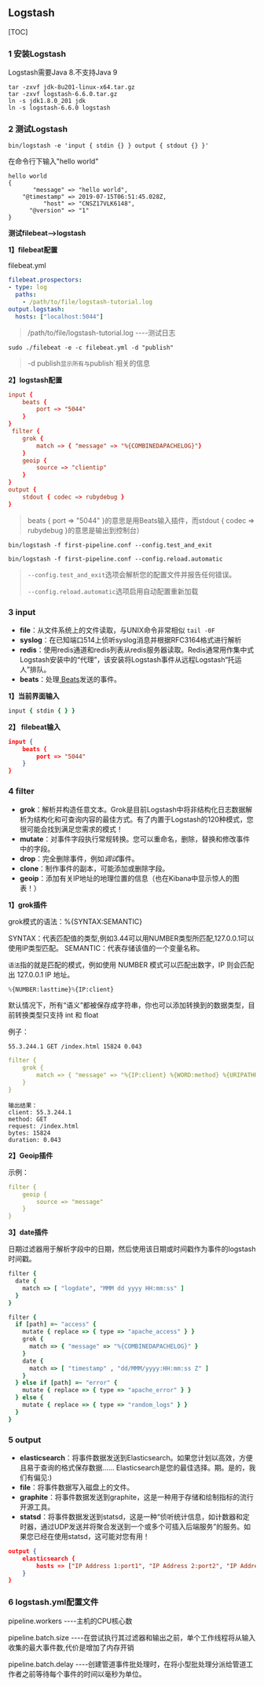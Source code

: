 ## Logstash

[TOC]







### 1 安装Logstash

Logstash需要Java 8.不支持Java 9



```shell
tar -zxvf jdk-8u201-linux-x64.tar.gz
tar -zxvf logstash-6.6.0.tar.gz
ln -s jdk1.8.0_201 jdk
ln -s logstash-6.6.0 logstash
```



### 2 测试Logstash

```shell
bin/logstash -e 'input { stdin {} } output { stdout {} }'
```

在命令行下输入"hello world"

```
hello world
{
       "message" => "hello world",
    "@timestamp" => 2019-07-15T06:51:45.028Z,
          "host" => "CNSZ17VLK6148",
      "@version" => "1"
}
```



**测试filebeat-->logstash**

**1】filebeat配置**

filebeat.yml

```yaml
filebeat.prospectors:
- type: log
  paths:
    - /path/to/file/logstash-tutorial.log 
output.logstash:
  hosts: ["localhost:5044"]
```

>/path/to/file/logstash-tutorial.log 		----测试日志



```shell
sudo ./filebeat -e -c filebeat.yml -d "publish"
```

>-d publish`显示所有与`publish`相关的信息



**2】logstash配置**

```conf
input {
    beats {
        port => "5044"
    }
}
 filter {
    grok {
        match => { "message" => "%{COMBINEDAPACHELOG}"}
    }
    geoip {
        source => "clientip"
    }
}
output {
    stdout { codec => rubydebug }
}
```

>beats { port => "5044" }的意思是用Beats输入插件，而stdout { codec => rubydebug }的意思是输出到控制台）



```shell
bin/logstash -f first-pipeline.conf --config.test_and_exit
```

```shell
bin/logstash -f first-pipeline.conf --config.reload.automatic
```

>`--config.test_and_exit`选项会解析您的配置文件并报告任何错误。
>
>`--config.reload.automatic`选项启用自动配置重新加载





### 3 input

- **file**：从文件系统上的文件读取，与UNIX命令非常相似 `tail -0F`
- **syslog**：在已知端口514上侦听syslog消息并根据RFC3164格式进行解析
- **redis**：使用redis通道和redis列表从redis服务器读取。Redis通常用作集中式Logstash安装中的“代理”，该安装将Logstash事件从远程Logstash“托运人”排队。
- **beats**：处理[ Beats](https://www.elastic.co/downloads/beats)发送的事件。



**1】当前界面输入**

```ruby
input { stdin { } }
```



**2】 filebeat输入**

```json
input {
    beats {
        port => "5044"
    }
}
```





### 4 filter

- **grok**：解析并构造任意文本。Grok是目前Logstash中将非结构化日志数据解析为结构化和可查询内容的最佳方式。有了内置于Logstash的120种模式，您很可能会找到满足您需求的模式！
- **mutate**：对事件字段执行常规转换。您可以重命名，删除，替换和修改事件中的字段。
- **drop**：完全删除事件，例如*调试*事件。
- **clone**：制作事件的副本，可能添加或删除字段。
- **geoip**：添加有关IP地址的地理位置的信息（也在Kibana中显示惊人的图表！）



**1】grok插件**

grok模式的语法：%{SYNTAX:SEMANTIC}

SYNTAX：代表匹配值的类型,例如3.44可以用NUMBER类型所匹配,127.0.0.1可以使用IP类型匹配。 
SEMANTIC：代表存储该值的一个变量名称。

`语法`指的就是匹配的模式，例如使用 NUMBER 模式可以匹配出数字，IP 则会匹配出 127.0.0.1 IP 地址。

```python
%{NUMBER:lasttime}%{IP:client}
```

默认情况下，所有“语义”都被保存成字符串，你也可以添加转换到的数据类型，目前转换类型只支持 int 和 float



例子：

```
55.3.244.1 GET /index.html 15824 0.043
```

```yml
filter {
	grok {
		match => { "message" => "%{IP:client} %{WORD:method} %{URIPATHPARAM:request} %{NUMBER:bytes} %{NUMBER:duration}" }
	}
}
```

```
输出结果：
client: 55.3.244.1
method: GET
request: /index.html
bytes: 15824
duration: 0.043
```



**2】Geoip插件**

示例：

```yml
filter {
    geoip {
        source => "message"
    }
}
```







**3】date插件**

日期过滤器用于解析字段中的日期，然后使用该日期或时间戳作为事件的logstash时间戳。

```ruby
filter {
  date {
    match => [ "logdate", "MMM dd yyyy HH:mm:ss" ]
  }
}
```









```ruby
filter {
  if [path] =~ "access" {
    mutate { replace => { type => "apache_access" } }
    grok {
      match => { "message" => "%{COMBINEDAPACHELOG}" }
    }
    date {
      match => [ "timestamp" , "dd/MMM/yyyy:HH:mm:ss Z" ]
    }
  } else if [path] =~ "error" {
    mutate { replace => { type => "apache_error" } }
  } else {
    mutate { replace => { type => "random_logs" } }
  }
}
```













### 5 output

- **elasticsearch**：将事件数据发送到Elasticsearch。如果您计划以高效，方便且易于查询的格式保存数据...... Elasticsearch是您的最佳选择。期。是的，我们有偏见:)
- **file**：将事件数据写入磁盘上的文件。
- **graphite**：将事件数据发送到graphite，这是一种用于存储和绘制指标的流行开源工具。
- **statsd**：将事件数据发送到statsd，这是一种“侦听统计信息，如计数器和定时器，通过UDP发送并将聚合发送到一个或多个可插入后端服务”的服务。如果您已经在使用statsd，这可能对您有用！



```json
output {
    elasticsearch {
        hosts => ["IP Address 1:port1", "IP Address 2:port2", "IP Address 3"]
    }
}
```





### 6 logstash.yml配置文件

pipeline.workers			----主机的CPU核心数

pipeline.batch.size		----在尝试执行其过滤器和输出之前，单个工作线程将从输入收集的最大事件数,代价是增加了内存开销

pipeline.batch.delay	----创建管道事件批处理时，在将小型批处理分派给管道工作者之前等待每个事件的时间以毫秒为单位。

































